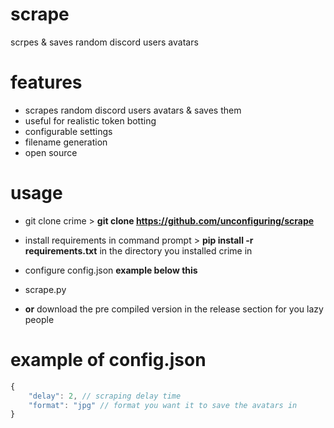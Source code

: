 # scrape
scrpes & saves random discord users avatars

# features
- scrapes random discord users avatars & saves them
- useful for realistic token botting
- configurable settings
- filename generation
- open source

# usage
- git clone crime > **git clone https://github.com/unconfiguring/scrape**
- install requirements in command prompt > **pip install -r requirements.txt** in the directory you installed crime in
- configure config.json **example below this**
- scrape.py

- **or** download the pre compiled version in the release section for you lazy people

# example of config.json
```js
{
    "delay": 2, // scraping delay time
    "format": "jpg" // format you want it to save the avatars in
}
```
